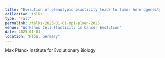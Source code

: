 ```yaml
---
title: "Evolution of phenotypic plasticity leads to tumor heterogeneity with implications for therapy"
collection: talks
type: "Talk"
permalink: /talks/2025-01-01-mpi-ploen-2025
venue: "Workshop Cell Plasticity in Cancer Evolution"
date: 2025-01-01
location: "Plön, Germany"
---
```


Max Planck Institute for Evolutionary Biology
